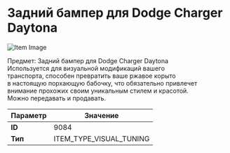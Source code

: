 # Задний бампер для Dodge Charger Daytona

![Item Image](../img/9084.webp?raw=true)

Предмет: Задний бампер для Dodge Charger Daytona<br>Используется для визуальной модификаций вашего<br>транспорта, способен превратить ваше ржавое корыто<br>в настоящую порхающую бабочку, что обязательно привлечет<br>внимание прохожих своим уникальным стилем и красотой.<br>Можно передавать и продавать.


| Параметр | Значение |
|----------|----------|
| **ID** | 9084 |
| **Тип** | ITEM_TYPE_VISUAL_TUNING |

